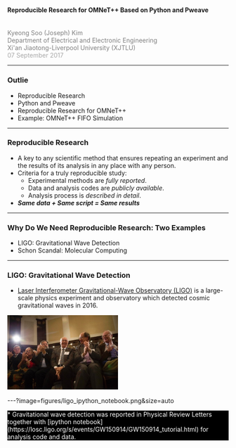 <!-- ![LOGO](https://d1z75bzl1vljy2.cloudfront.net/img/gp-logo.png) -->

#### Reproducible Research for OMNeT++ Based on Python and Pweave
<br>
<span style="color:gray">Kyeong Soo (Joseph) Kim</span>
<br>
<span style="color:gray">Department of Electrical and Electronic Engineering</span>
<br>
<span style="color:gray">Xi'an Jiaotong-Liverpool University (XJTLU)</span>
<br>
<span style="color:darkgray">07 September 2017</span>

---

### Outlie
* Reproducible Research
* Python and Pweave
* Reproducible Research for OMNeT++
* Example: OMNeT++ FIFO Simulation

---

### Reproducible Research
* A key to any scientific method that ensures repeating an experiment and the
  results of its analysis in any place with any person.
* Criteria for a truly reproducible study:
  * Experimental methods are *fully reported*.
  * Data and analysis codes are *publicly available*.
  * Analysis process is *described in detail*.
* __*Same data + Same script = Same results*__

---

### Why Do We Need Reproducible Research: Two Examples
* LIGO: Gravitational Wave Detection
* Schon Scandal: Molecular Computing

---

### LIGO: Gravitational Wave Detection
* 
  [Laser Interferometer Gravitational-Wave Observatory (LIGO)](https://en.wikipedia.org/wiki/LIGO) is
  a large-scale physics experiment and observatory which detected cosmic
  gravitational waves in 2016.

<img src="figures/ligo_team.jpg" alt="Ligo Team" style="width: 50%;">

---?image=figures/ligo_ipython_notebook.png&size=auto

<div style="color: white; background-color: black;">
* Gravitational wave detection was reported in Physical Review Letters together
  with
  [ipython notebook](https://losc.ligo.org/s/events/GW150914/GW150914_tutorial.html) for
  analysis code and data.

<!-- --- -->

<!-- ### No more <span style="color: #666666">Keynote.</span> -->
<!-- ### No more <span style="color: #666666">Powerpoint.</span> -->
<!-- <br> -->
<!-- ### Just <span style="color: #e49436">Markdown</span>. Then <span style="color: #e49436">Git-Commit</span>. -->

<!-- --- -->
	
<!-- <span style="color: #e49436">STEP 1. PITCHME.md</span> -->

<!-- ![MARKDOWN](https://d1z75bzl1vljy2.cloudfront.net/hello-world/markdown.png) -->

<!-- Create GitPitch slideshow content using GitHub flavored Markdown in your favorite editor. -->

<!-- --- -->

<!-- <span style="color: #e49436">STEP 2. GIT-COMMIT</span> -->

<!-- ![TERMINAL](https://d1z75bzl1vljy2.cloudfront.net/hello-world/terminal.png) -->

<!-- Git-commit on any branch and push your PITCHME.md to GitHub, GitLab, Bitbucket, Gitea, Gogs, or GitBucket. -->

<!-- --- -->

<!-- <span style="color: #e49436">STEP 3. GET THE WORD OUT!</span> -->

<!-- <br> -->

<!-- <span style="font-size: 1.3em;"><span style="color:white">htt</span><span style="color:white">ps://git</span><span style="color: #e49436">pitch</span><span style="color: white">.com/<span style="color: #e49436">user</span>/<span style="color: #e49436">repo</span>/<span style="color: #e49436">branch</span></span> -->

<!-- <br> -->

<!-- Instantly use your GitPitch slideshow URL to promote, pitch or present absolutely anything. -->

<!-- --- -->

<!-- <span style="color: #e49436">GIT</span>PITCH DESIGNED FOR SHARING -->

<!-- ![SOCIAL](https://d1z75bzl1vljy2.cloudfront.net/hello-world/gp-social.jpg) -->

<!-- - View any slideshow at its public URL -->
<!-- - Promote any slideshow using a GitHub badge -->
<!-- - Embed any slideshow within a blog or website -->
<!-- - Share any slideshow on Twitter, LinkedIn, etc -->
<!-- - Print any slideshow as a PDF document -->
<!-- - Download and present any slideshow offline -->

<!-- --- -->

<!-- <span style="color: #e49436">GIT</span>PITCH FEATURE RICH SLIDESHOWS -->

<!-- - GitHub Flavored Markdown + -->
<!-- - Code Presenting for Blocks, Files, and GISTs -->
<!-- - Image and Video Slides -->
<!-- - Custom Logos and Backgrounds -->
<!-- - Multiple Themes And More -->
<!-- - <span style="color: #e49436">Plus...</span> -->
<!-- - Your Slideshow Is Part Of Your Project -->
<!-- - Under Git Version Control Within Your Git Repo -->


<!-- --- -->

<!-- ### Go for it. -->
<!-- ### Just add <span style="color: #e49436; text-transform: none">PITCHME.md</span> ;) -->
